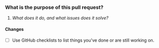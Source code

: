 ### What is the purpose of this pull request?
1. _What does it do, and what issues does it solve?_

#### Changes
- [ ] Use GitHub checklists to list things you've done or are still working on.
